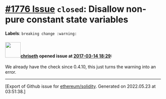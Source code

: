 # [\#1776 Issue](https://github.com/ethereum/solidity/issues/1776) `closed`: Disallow non-pure constant state variables
**Labels**: `breaking change :warning:`


#### <img src="https://avatars.githubusercontent.com/u/9073706?v=4" width="50">[chriseth](https://github.com/chriseth) opened issue at [2017-03-14 18:29](https://github.com/ethereum/solidity/issues/1776):

We already have the check since 0.4.10, this just turns the warning into an error.




-------------------------------------------------------------------------------



[Export of Github issue for [ethereum/solidity](https://github.com/ethereum/solidity). Generated on 2022.05.23 at 03:51:38.]
